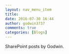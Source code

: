 ```yaml
---
layout: nav_menu_item
title: 
date: 2016-07-30 16:44
author: godwin3737
comments: true
categories: [Blogs]
---
```

SharePoint posts by Godwin.
